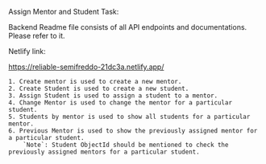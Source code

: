 Assign Mentor and Student Task:

Backend Readme file consists of all API endpoints and documentations. Please refer to it.

Netlify link:

https://reliable-semifreddo-21dc3a.netlify.app/

    1. Create mentor is used to create a new mentor.
    2. Create Student is used to create a new student.
    3. Assign Student is used to assign a student to a mentor.
    4. Change Mentor is used to change the mentor for a particular student.
    5. Students by mentor is used to show all students for a particular mentor.
    6. Previous Mentor is used to show the previously assigned mentor for a particular student.
        `Note`: Student ObjectId should be mentioned to check the previously assigned mentors for a particular student.
